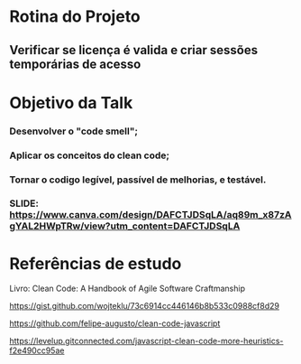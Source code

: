 # Rotina do Projeto
## Verificar se licença é valida e criar sessões temporárias de acesso
# Objetivo da Talk
### Desenvolver o "code smell";

### Aplicar os conceitos do clean code;

### Tornar o codigo legível, passível de melhorias, e testável.

### SLIDE: https://www.canva.com/design/DAFCTJDSqLA/aq89m_x87zAgYAL2HWpTRw/view?utm_content=DAFCTJDSqLA

# Referências de estudo


Livro: Clean Code: A Handbook of Agile Software Craftmanship

https://gist.github.com/wojteklu/73c6914cc446146b8b533c0988cf8d29

https://github.com/felipe-augusto/clean-code-javascript

https://levelup.gitconnected.com/javascript-clean-code-more-heuristics-f2e490cc95ae


